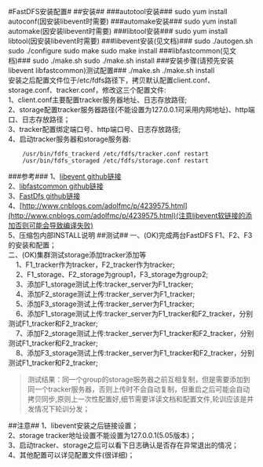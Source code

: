 #FastDFS安装配置#
##安装##
###autotool安装###
			sudo yum install autoconf(因安装libevent时需要)
###automake安装###
			sudo yum install automake(因安装libevent时需要)
###libtool安装###
			sudo yum install libtool(因安装libevent时需要)
###libevent安装(见文档)###
			sudo ./autogen.sh
			sudo ./configure
			sudo make
			sudo make install
###libfastcommon(见文档)###
			sudo ./make.sh
			sudo ./make.sh install
###安装步骤(请预先安装libevent libfastcommon)测试配置###
		./make.sh
		./make.sh install   
安装之后配置文件位于/etc/fdfs路径下，拷贝默认配置client.conf、storage.conf、tracker.conf，修改这三个配置文件:   
    1、client.conf主要配置tracker服务器地址、日志存放路径;   
    2、storage配置tracker服务器路径(不能设置为127.0.0.1可采用内网地址)、http端口、日志存放路径；   
    3、tracker配置绑定端口号、http端口号、日志存放路径;   
    4、启动tracker服务器和storage服务器:   
		
    	/usr/bin/fdfs_trackerd /etc/fdfs/tracker.conf restart
    	/usr/bin/fdfs_storaged /etc/fdfs/storage.conf restart
    	
###参考###
1、[libevent github链接](https://github.com/nmathewson/Libevent)   
2、[libfastcommon github链接](https://github.com/happyfish100/libfastcommon)   
3、[FastDfs github链接](https://github.com/happyfish100/fastdfs/releases)   
4、[http://www.cnblogs.com/adolfmc/p/4239575.html](http://www.cnblogs.com/adolfmc/p/4239575.html)(注意libevent软链接的添加否则可能会导致编译失败)  
5、压缩包内部INSTALL说明
##测试##
一、(OK)完成两台FastDFS F1、F2、F3的安装和配置；   
二、(OK)集群测试storage添加tracker添加等   
&nbsp;&nbsp;&nbsp;&nbsp;1、F1\_tracker作为tracker，F2\_tracker作为tracker;   
&nbsp;&nbsp;&nbsp;&nbsp;2、F1\_storage、F2\_storage为group1，F3\_storage为group2;   
&nbsp;&nbsp;&nbsp;&nbsp;3、添加F1\_storage测试上传:tracker\_server为F1\_tracker;   
&nbsp;&nbsp;&nbsp;&nbsp;4、添加F2\_storage测试上传:tracker\_server为F1\_tracker;   
&nbsp;&nbsp;&nbsp;&nbsp;5、添加F3\_storage测试上传:tracker\_server为F1\_tracker;   
&nbsp;&nbsp;&nbsp;&nbsp;6、添加F1\_storage测试上传:tracker\_server为F1\_tracker和F2\_tracker，分别测试F1\_tracker和F2\_tracker;   
&nbsp;&nbsp;&nbsp;&nbsp;7、添加F2\_storage测试上传:tracker\_server为F1\_tracker和F2\_tracker，分别测试F1\_tracker和F2\_tracker;   
&nbsp;&nbsp;&nbsp;&nbsp;8、添加F3\_storage测试上传:tracker\_server为F1\_tracker和F2\_tracker，分别测试F1\_tracker和F2\_tracker;   

> 测试结果：同一个group的storage服务器之前互相复制，但是需要添加到同一个tracker服务器，否则上传时不会自动复制，但重启之后可能会自动拷贝同步,原则上一次性配置好,细节需要详读文档和配置文件,轮训应该是并发情况下轮训分发；   


##注意##
1、libevent安装之后链接设置；   
2、storage  tracker地址设置不能设置为127.0.0.1(5.05版本)；   
3、启动tracker、storage之后可以看下日志确认是否存在异常退出的情况；   
4、其他配置可以详见配置文件(很详细)；
